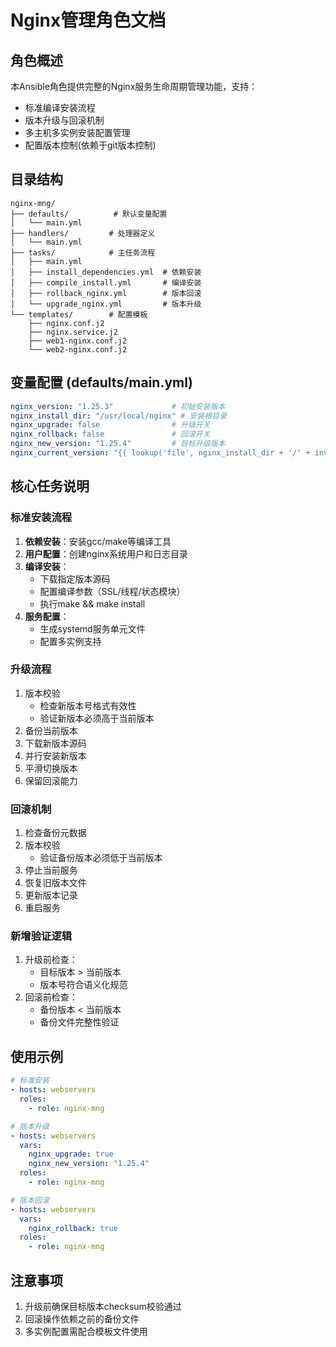 # Nginx管理角色文档

## 角色概述
本Ansible角色提供完整的Nginx服务生命周期管理功能，支持：
- 标准编译安装流程
- 版本升级与回滚机制
- 多主机多实例安装配置管理
- 配置版本控制(依赖于git版本控制)

## 目录结构
```
nginx-mng/
├── defaults/          # 默认变量配置
│   └── main.yml
├── handlers/         # 处理器定义
│   └── main.yml
├── tasks/            # 主任务流程
│   ├── main.yml
│   ├── install_dependencies.yml  # 依赖安装
│   ├── compile_install.yml       # 编译安装
│   ├── rollback_nginx.yml        # 版本回滚
│   └── upgrade_nginx.yml         # 版本升级
└── templates/        # 配置模板
    ├── nginx.conf.j2
    ├── nginx.service.j2
    ├── web1-nginx.conf.j2
    └── web2-nginx.conf.j2
```

## 变量配置 (defaults/main.yml)
```yaml
nginx_version: "1.25.3"             # 初始安装版本
nginx_install_dir: "/usr/local/nginx" # 安装根目录
nginx_upgrade: false                # 升级开关
nginx_rollback: false               # 回滚开关
nginx_new_version: "1.25.4"         # 目标升级版本
nginx_current_version: "{{ lookup('file', nginx_install_dir + '/' + inventory_hostname + '/current_version') | trim }}" # 自动获取当前版本
```

## 核心任务说明

### 标准安装流程
1. **依赖安装**：安装gcc/make等编译工具
2. **用户配置**：创建nginx系统用户和日志目录
3. **编译安装**：
   - 下载指定版本源码
   - 配置编译参数（SSL/线程/状态模块）
   - 执行make && make install
4. **服务配置**：
   - 生成systemd服务单元文件
   - 配置多实例支持

### 升级流程
1. 版本校验
   - 检查新版本号格式有效性
   - 验证新版本必须高于当前版本
2. 备份当前版本
3. 下载新版本源码
4. 并行安装新版本
5. 平滑切换版本
6. 保留回滚能力

### 回滚机制
1. 检查备份元数据
2. 版本校验
   - 验证备份版本必须低于当前版本
3. 停止当前服务
4. 恢复旧版本文件
5. 更新版本记录
6. 重启服务

### 新增验证逻辑
1. 升级前检查：
   - 目标版本 > 当前版本
   - 版本号符合语义化规范
2. 回滚前检查：
   - 备份版本 < 当前版本
   - 备份文件完整性验证

## 使用示例
```yaml
# 标准安装
- hosts: webservers
  roles:
    - role: nginx-mng

# 版本升级
- hosts: webservers
  vars:
    nginx_upgrade: true
    nginx_new_version: "1.25.4"
  roles:
    - role: nginx-mng

# 版本回滚
- hosts: webservers
  vars:
    nginx_rollback: true
  roles:
    - role: nginx-mng
```

## 注意事项
1. 升级前确保目标版本checksum校验通过
2. 回滚操作依赖之前的备份文件
3. 多实例配置需配合模板文件使用